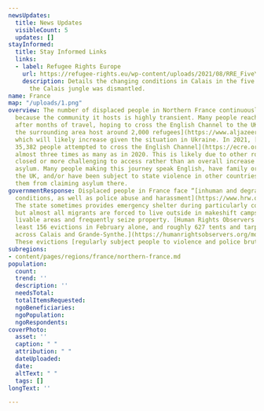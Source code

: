 ```yaml
---
newsUpdates:
  title: News Updates
  visibleCount: 5
  updates: []
stayInformed:
  title: Stay Informed Links
  links:
  - label: Refugee Rights Europe
    url: https://refugee-rights.eu/wp-content/uploads/2021/08/RRE_FiveYearsOn.pdf
    description: Details the changing conditions in Calais in the five years since
      the Calais jungle was dismantled.
name: France
map: "/uploads/1.png"
overview: The number of displaced people in Northern France continuously fluctuates
  because the community it hosts is highly transient. Many people reach Northern France
  after months of travel, hoping to cross the English Channel to the UK. [Calais and
  the surrounding area host around 2,000 refugees](https://www.aljazeera.com/news/2021/12/23/we-all-get-scared-migrants-in-calais-face-fear-determination),
  which will likely increase given the situation in Ukraine. In 2021, [an estimated
  35,382 people attempted to cross the English Channel](https://ecre.org/channel-crossings-soar-in-2021-with-no-legal-routes-fears-for-displaced-following-calais-funding-cut-warm-welcome-illusive-as-resettlement-flops/),
  almost three times as many as in 2020. This is likely due to other routes being
  closed or more challenging to access rather than an overall increase in people seeking
  asylum. Many people making this journey speak English, have family or friends in
  the UK, and/or have been subject to state violence in other countries, deterring
  them from claiming asylum there.
governmentResponse: Displaced people in France face “[inhuman and degrading living
  conditions, as well as police abuse and harassment](https://www.hrw.org/world-report/2021/country-chapters/france).”
  The state sometimes provides emergency shelter during particularly cold weather,
  but almost all migrants are forced to live outside in makeshift camps. Police minimise
  livable areas and frequently seize property. [Human Rights Observers witnessed at
  least 156 evictions in February alone, and roughly 627 tents and tarps were destroyed
  across Calais and Grande-Synthe.](https://humanrightsobservers.org/monthly-observations/)
  These evictions [regularly subject people to violence and police brutality](http://www.laubergedesmigrants.fr/wp-content/uploads/2021/05/HRO-2020-Annual-Report_All.pdf).
subregions:
- content/pages/regions/france/northern-france.md
population:
  count: 
  trend: ''
  description: ''
  needsTotal: 
  totalItemsRequested: 
  ngoBeneficiaries: 
  ngoPopulation: 
  ngoRespondents: 
coverPhoto:
  asset: ''
  caption: " "
  attribution: " "
  dateUploaded: 
  date: 
  altText: " "
  tags: []
longText: ''

---
```

